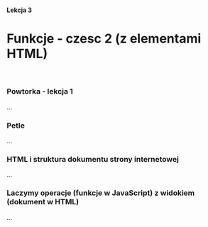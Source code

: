 #### Lekcja 3
# Funkcje - czesc 2 (z elementami HTML)

</br>

### Powtorka - lekcja 1

...

### Petle

...

### HTML i struktura dokumentu strony internetowej

...

### Laczymy operacje (funkcje w JavaScript) z widokiem (dokument w HTML)

...
